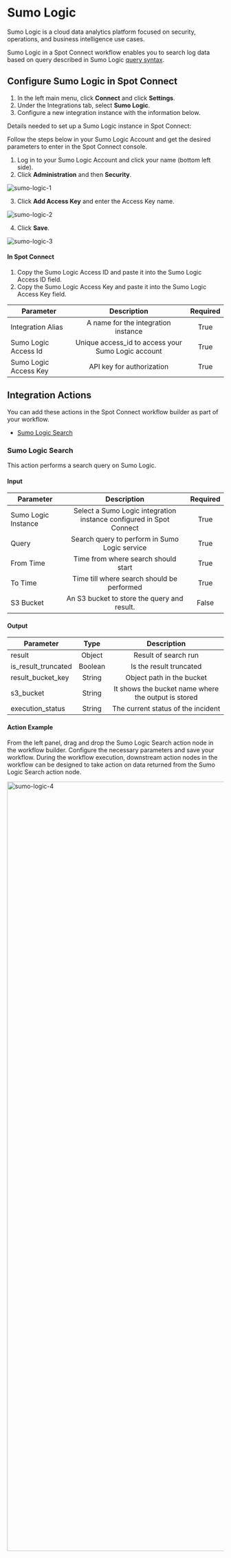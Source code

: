 # Sumo Logic

Sumo Logic is a cloud data analytics platform focused on security, operations, and business intelligence use cases.

Sumo Logic in a Spot Connect workflow enables you to search log data based on query described in Sumo Logic [query syntax](https://help.sumologic.com/docs/search/search-query-language/).

## Configure Sumo Logic in Spot Connect

1. In the left main menu, click **Connect** and click **Settings**.
2. Under the Integrations tab, select **Sumo Logic**.
3. Configure a new integration instance with the information below.

Details needed to set up a Sumo Logic instance in Spot Connect:

Follow the steps below in your Sumo Logic Account and get the desired parameters to enter in the Spot Connect console.

1. Log in to your Sumo Logic Account and click your name (bottom left side).
2. Click **Administration** and then **Security**.

![sumo-logic-1](https://github.com/spotinst/help/assets/106514736/fc110a29-72ed-4b2d-bdda-bdc2ef5a5ad6)

3. Click **Add Access Key** and enter the Access Key name.

![sumo-logic-2](https://github.com/spotinst/help/assets/106514736/d9b4fd24-9116-495e-82df-2781a63b7733)

4. Click **Save**.

![sumo-logic-3](https://github.com/spotinst/help/assets/106514736/73626e54-7f38-44d9-afa5-c72c10548872)

#### In Spot Connect

1. Copy the Sumo Logic Access ID and paste it into the Sumo Logic Access ID field.
2. Copy the Sumo Logic Access Key and paste it into the Sumo Logic Access Key field.

| Parameter             |                    Description                     | Required |
| --------------------- | :------------------------------------------------: | :------: |
| Integration Alias     |        A name for the integration instance         |   True   |
| Sumo Logic Access Id  | Unique access_id to access your Sumo Logic account |   True   |
| Sumo Logic Access Key |             API key for authorization              |   True   |

## Integration Actions

You can add these actions in the Spot Connect workflow builder as part of your workflow.

- [Sumo Logic Search](spot-connect/integrations/sumologic?id=sumo-logic-search)

### Sumo Logic Search

This action performs a search query on Sumo Logic.

#### Input

| Parameter           |                             Description                             | Required |
| ------------------- | :-----------------------------------------------------------------: | :------: |
| Sumo Logic Instance | Select a Sumo Logic integration instance configured in Spot Connect |   True   |
| Query               |            Search query to perform in Sumo Logic service            |   True   |
| From Time           |                 Time from where search should start                 |   True   |
| To Time             |             Time till where search should be performed              |   True   |
| S3 Bucket           |             An S3 bucket to store the query and result.             |  False   |

#### Output

| Parameter           |  Type   |                     Description                     |
| ------------------- | :-----: | :-------------------------------------------------: |
| result              | Object  |                Result of search run                 |
| is_result_truncated | Boolean |               Is the result truncated               |
| result_bucket_key   | String  |              Object path in the bucket              |
| s3_bucket           | String  | It shows the bucket name where the output is stored |
| execution_status    | String  |         The current status of the incident          |

#### Action Example

From the left panel, drag and drop the Sumo Logic Search action node in the workflow builder. Configure the necessary parameters and save your workflow. During the workflow execution, downstream action nodes in the workflow can be designed to take action on data returned from the Sumo Logic Search action node.

<img width="1789" alt="sumo-logic-4" src="https://github.com/spotinst/help/assets/106514736/aa83a14f-f6ac-46e0-869d-69f0dc44f05a">
